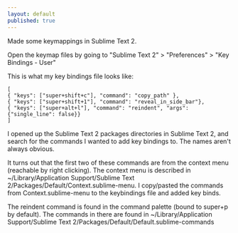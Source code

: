 ```yaml
---
layout: default
published: true
---
```


Made some keymappings in Sublime Text 2.

Open the keymap files by going to "Sublime Text 2" > "Preferences" > "Key Bindings - User"

This is what my key bindings file looks like:

    [
    { "keys": ["super+shift+c"], "command": "copy_path" },
    { "keys": ["super+shift+1"], "command": "reveal_in_side_bar"},
    { "keys": ["super+alt+l"], "command": "reindent", "args": {"single_line": false}}
    ]
    
I opened up the Sublime Text 2 packages directories in Sublime Text 2, and search for the commands I wanted to add key bindings to. The names aren't always obvious. 

It turns out that the first two of these commands are from the context menu (reachable by right clicking). The context menu is described in ~/Library/Application Support/Sublime Text 2/Packages/Default/Context.sublime-menu. I copy/pasted the commands from Context.sublime-menu to the keybindings file and added key binds.

The reindent command is found in the command palette (bound to super+p by default). The commands in there are found in ~/Library/Application Support/Sublime Text 2/Packages/Default/Default.sublime-commands